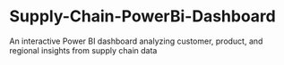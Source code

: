 # Supply-Chain-PowerBi-Dashboard
An interactive Power BI dashboard analyzing customer, product, and regional insights from supply chain data
